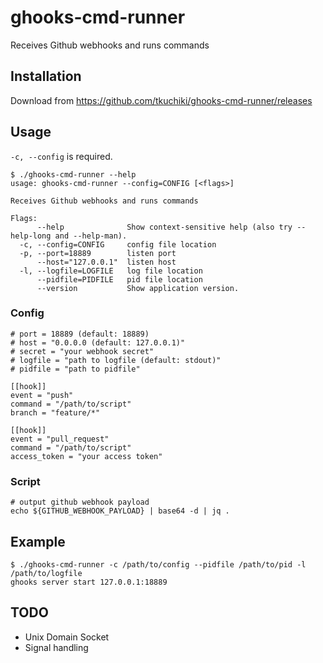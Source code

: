 # ghooks-cmd-runner
Receives Github webhooks and runs commands

## Installation

Download from https://github.com/tkuchiki/ghooks-cmd-runner/releases

## Usage

`-c, --config` is required.

```shell
$ ./ghooks-cmd-runner --help
usage: ghooks-cmd-runner --config=CONFIG [<flags>]

Receives Github webhooks and runs commands

Flags:
      --help              Show context-sensitive help (also try --help-long and --help-man).
  -c, --config=CONFIG     config file location
  -p, --port=18889        listen port
      --host="127.0.0.1"  listen host
  -l, --logfile=LOGFILE   log file location
      --pidfile=PIDFILE   pid file location
      --version           Show application version.
```

### Config

```
# port = 18889 (default: 18889)
# host = "0.0.0.0 (default: 127.0.0.1)"
# secret = "your webhook secret"
# logfile = "path to logfile (default: stdout)"
# pidfile = "path to pidfile"

[[hook]]
event = "push"
command = "/path/to/script"
branch = "feature/*"

[[hook]]
event = "pull_request"
command = "/path/to/script"
access_token = "your access token"
```

### Script

```shell
# output github webhook payload
echo ${GITHUB_WEBHOOK_PAYLOAD} | base64 -d | jq .
```

## Example

```shell
$ ./ghooks-cmd-runner -c /path/to/config --pidfile /path/to/pid -l /path/to/logfile
ghooks server start 127.0.0.1:18889
```

## TODO

- Unix Domain Socket
- Signal handling

